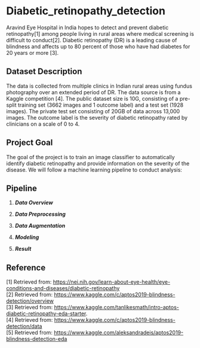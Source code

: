 # Diabetic_retinopathy_detection

Aravind Eye Hospital in India hopes to detect and prevent diabetic retinopathy[1] among people living in rural areas where medical screening is difficult to conduct[2]. Diabetic retinopathy (DR) is a leading cause of blindness and affects up to 80 percent of those who have had diabetes for 20 years or more [3]. 
 
## Dataset Description
The data is collected from multiple clinics in Indian rural areas using fundus photography over an extended period of DR. The data source is from a Kaggle competition [4]. The public dataset size is 10G, consisting of a pre-split training set (3662 images and 1 outcome label) and a test set (1928 images). The private test set consisting of 20GB of data across 13,000 images. The outcome label is the severity of diabetic retinopathy rated by clinicians on a scale of 0 to 4. 
 
## Project Goal
The goal of the project is to train an image classifier to automatically identify diabetic retinopathy and provide information on the severity of the disease. We will follow a machine learning pipeline to conduct analysis:  

## Pipeline

1) ***Data Overview***

2) ***Data Preprocessing***

3) ***Data Augmentation***

4) ***Modeling***

5) ***Result***



## Reference <br>
[1] Retrieved from:  https://nei.nih.gov/learn-about-eye-health/eye-conditions-and-diseases/diabetic-retinopathy <br>
[2] Retrieved from:  https://www.kaggle.com/c/aptos2019-blindness-detection/overview <br>
[3] Retrieved from:  https://www.kaggle.com/tanlikesmath/intro-aptos-diabetic-retinopathy-eda-starter. <br>
[4] Retrieved from:  https://www.kaggle.com/c/aptos2019-blindness-detection/data <br>
[5] Retrieved from:  https://www.kaggle.com/aleksandradeis/aptos2019-blindness-detection-eda
